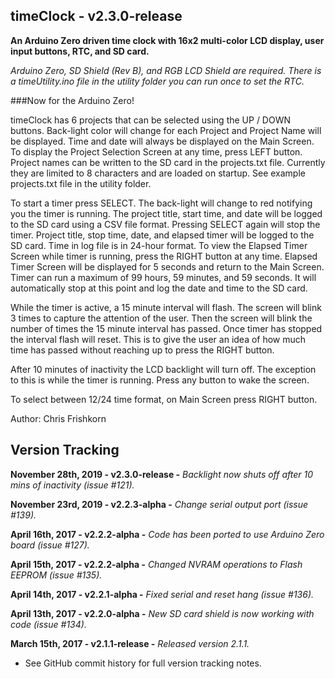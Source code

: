 timeClock - v2.3.0-release
---
**An Arduino Zero driven time clock with 16x2 multi-color LCD display, user input buttons, RTC, and SD card.**

*Arduino Zero, SD Shield (Rev B), and RGB LCD Shield are required. There is a timeUtility.ino file in the utility folder you can run once to set the RTC.*

###Now for the Arduino Zero!

timeClock has 6 projects that can be selected using the UP / DOWN buttons. Back-light color will change for each Project and Project Name will be displayed. Time and date will always be displayed on the Main Screen. To display the Project Selection Screen at any time, press LEFT button.
Project names can be written to the SD card in the projects.txt file. Currently they are limited to 8 characters and are loaded on startup. See example projects.txt file in the utility folder. 

To start a timer press SELECT. The back-light will change to red notifying you the timer is running. The project title, start time, and date will be logged to the SD card using a CSV file format. Pressing SELECT again will stop the timer. Project title, stop time, date, and elapsed timer will be logged to the SD card. Time in log file is in 24-hour format.
To view the Elapsed Timer Screen while timer is running, press the RIGHT button at any time. Elapsed Timer Screen will be displayed for 5 seconds and return to the Main Screen. Timer can run a maximum of 99 hours, 59 minutes, and 59 seconds. It will automatically stop at this point and log the date and time to the SD card.

While the timer is active, a 15 minute interval will flash. The screen will blink 3 times to capture the attention of the user. Then the screen will blink the number of times the 15 minute interval has passed. Once timer has stopped the interval flash will reset. This is to give the user an idea of how much time has passed without reaching up to press the RIGHT button.

After 10 minutes of inactivity the LCD backlight will turn off. The exception to this is while the timer is running. Press any button to wake the screen.

To select between 12/24 time format, on Main Screen press RIGHT button.

Author: Chris Frishkorn

Version Tracking
---
**November 28th, 2019  - v2.3.0-release -** *Backlight now shuts off after 10 mins of inactivity (issue #121).*

**November 23rd, 2019  - v2.2.3-alpha   -** *Change serial output port (issue #139).*

**April 16th, 2017     - v2.2.2-alpha   -** *Code has been ported to use Arduino Zero board (issue #127).*

**April 15th, 2017     - v2.2.2-alpha   -** *Changed NVRAM operations to Flash EEPROM (issue #135).*

**April 14th, 2017     - v2.2.1-alpha   -** *Fixed serial and reset hang (issue #136).*

**April 13th, 2017     - v2.2.0-alpha   -** *New SD card shield is now working with code (issue #134).*

**March 15th, 2017     - v2.1.1-release -** *Released version 2.1.1.*

- See GitHub commit history for full version tracking notes.
